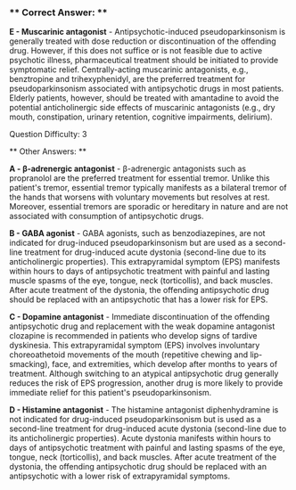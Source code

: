 ### ** Correct Answer: **

**E - Muscarinic antagonist** - Antipsychotic-induced pseudoparkinsonism is generally treated with dose reduction or discontinuation of the offending drug. However, if this does not suffice or is not feasible due to active psychotic illness, pharmaceutical treatment should be initiated to provide symptomatic relief. Centrally-acting muscarinic antagonists, e.g., benztropine and trihexyphenidyl, are the preferred treatment for pseudoparkinsonism associated with antipsychotic drugs in most patients. Elderly patients, however, should be treated with amantadine to avoid the potential anticholinergic side effects of muscarinic antagonists (e.g., dry mouth, constipation, urinary retention, cognitive impairments, delirium).

Question Difficulty: 3

** Other Answers: **

**A - β-adrenergic antagonist** - β-adrenergic antagonists such as propranolol are the preferred treatment for essential tremor. Unlike this patient's tremor, essential tremor typically manifests as a bilateral tremor of the hands that worsens with voluntary movements but resolves at rest. Moreover, essential tremors are sporadic or hereditary in nature and are not associated with consumption of antipsychotic drugs.

**B - GABA agonist** - GABA agonists, such as benzodiazepines, are not indicated for drug-induced pseudoparkinsonism but are used as a second-line treatment for drug-induced acute dystonia (second-line due to its anticholinergic properties). This extrapyramidal symptom (EPS) manifests within hours to days of antipsychotic treatment with painful and lasting muscle spasms of the eye, tongue, neck (torticollis), and back muscles. After acute treatment of the dystonia, the offending antipsychotic drug should be replaced with an antipsychotic that has a lower risk for EPS.

**C - Dopamine antagonist** - Immediate discontinuation of the offending antipsychotic drug and replacement with the weak dopamine antagonist clozapine is recommended in patients who develop signs of tardive dyskinesia. This extrapyramidal symptom (EPS) involves involuntary choreoathetoid movements of the mouth (repetitive chewing and lip-smacking), face, and extremities, which develop after months to years of treatment. Although switching to an atypical antipsychotic drug generally reduces the risk of EPS progression, another drug is more likely to provide immediate relief for this patient's pseudoparkinsonism.

**D - Histamine antagonist** - The histamine antagonist diphenhydramine is not indicated for drug-induced pseudoparkinsonism but is used as a second-line treatment for drug-induced acute dystonia (second-line due to its anticholinergic properties). Acute dystonia manifests within hours to days of antipsychotic treatment with painful and lasting spasms of the eye, tongue, neck (torticollis), and back muscles. After acute treatment of the dystonia, the offending antipsychotic drug should be replaced with an antipsychotic with a lower risk of extrapyramidal symptoms.

